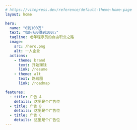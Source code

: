 ```yaml
---
# https://vitepress.dev/reference/default-theme-home-page
layout: home

hero:
  name: "0到100万"
  text: "如何从0赚到100万"
  tagline: 老年程序员的自由职业之路
  image:
    src: /hero.png
    alt: 一人企业
  actions:
    - theme: brand
      text: 开始赚钱
      link: /resume
    - theme: alt
      text: 路线图
      link: /roadmap

features:
  - title: 广告 A
    details: 这里是个广告位
  - title: 广告 B
    details: 这里是个广告位
  - title: 广告 C
    details: 这里是个广告位
---
```


